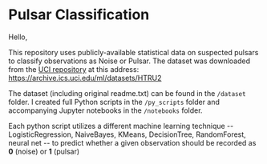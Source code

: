 # Pulsar Classification

Hello,

This repository uses publicly-available statistical data on suspected pulsars to classify observations as Noise or Pulsar. 
The dataset was downloaded from the [UCI repository](https://archive.ics.uci.edu/ml/index.php) at this address: https://archive.ics.uci.edu/ml/datasets/HTRU2

The dataset (including original readme.txt) can be found in the `/dataset` folder. 
I created full Python scripts in the `/py_scripts` folder and accompanying Jupyter notebooks in the `/notebooks` folder.

Each python script utilizes a different machine learning technique -- LogisticRegression, NaiveBayes, KMeans, DecisionTree, RandomForest, neural net -- 
to predict whether a given observation should be recorded as **0** (noise) or **1** (pulsar)
